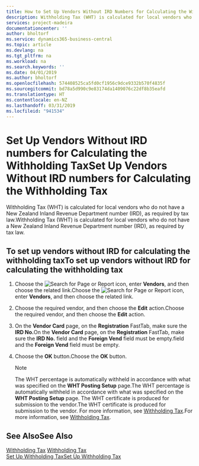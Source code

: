 ```yaml
---
title: How to Set Up Vendors Without IRD Numbers for Calculating the Withholding Tax
description: Withholding Tax (WHT) is calculated for local vendors who do not have a New Zealand Inland Revenue Department number.
services: project-madeira
documentationcenter: ''
author: bholtorf
ms.service: dynamics365-business-central
ms.topic: article
ms.devlang: na
ms.tgt_pltfrm: na
ms.workload: na
ms.search.keywords: ''
ms.date: 04/01/2019
ms.author: bholtorf
ms.openlocfilehash: 574408525ca5fd0cf1956c9dce9332b570f4835f
ms.sourcegitcommit: bd78a5d990c9e83174da1409076c22df8b35eafd
ms.translationtype: HT
ms.contentlocale: en-NZ
ms.lasthandoff: 03/31/2019
ms.locfileid: "941534"
---
```

# <a name="set-up-vendors-without-ird-numbers-for-calculating-the-withholding-tax"></a><span data-ttu-id="78a2a-103">Set Up Vendors Without IRD numbers for Calculating the Withholding Tax</span><span class="sxs-lookup"><span data-stu-id="78a2a-103">Set Up Vendors Without IRD numbers for Calculating the Withholding Tax</span></span>
<span data-ttu-id="78a2a-104">Withholding Tax (WHT) is calculated for local vendors who do not have a New Zealand Inland Revenue Department number (IRD), as required by tax law.</span><span class="sxs-lookup"><span data-stu-id="78a2a-104">Withholding Tax (WHT) is calculated for local vendors who do not have a New Zealand Inland Revenue Department number (IRD), as required by tax law.</span></span>  

## <a name="to-set-up-vendors-without-ird-for-calculating-the-withholding-tax"></a><span data-ttu-id="78a2a-105">To set up vendors without IRD for calculating the withholding tax</span><span class="sxs-lookup"><span data-stu-id="78a2a-105">To set up vendors without IRD for calculating the withholding tax</span></span>  
1.  <span data-ttu-id="78a2a-106">Choose the ![Search for Page or Report](../../media/ui-search/search_small.png "Search for Page or Report icon") icon, enter **Vendors**, and then choose the related link.</span><span class="sxs-lookup"><span data-stu-id="78a2a-106">Choose the ![Search for Page or Report](../../media/ui-search/search_small.png "Search for Page or Report icon") icon, enter **Vendors**, and then choose the related link.</span></span>  
2.  <span data-ttu-id="78a2a-107">Choose the required vendor, and then choose the **Edit** action.</span><span class="sxs-lookup"><span data-stu-id="78a2a-107">Choose the required vendor, and then choose the **Edit** action.</span></span>  
3.  <span data-ttu-id="78a2a-108">On the **Vendor Card** page, on the **Registration** FastTab, make sure the **IRD No.**</span><span class="sxs-lookup"><span data-stu-id="78a2a-108">On the **Vendor Card** page, on the **Registration** FastTab, make sure the **IRD No.**</span></span> <span data-ttu-id="78a2a-109">field and the **Foreign Vend** field must be empty.</span><span class="sxs-lookup"><span data-stu-id="78a2a-109">field and the **Foreign Vend** field must be empty.</span></span>  
4.  <span data-ttu-id="78a2a-110">Choose the **OK** button.</span><span class="sxs-lookup"><span data-stu-id="78a2a-110">Choose the **OK** button.</span></span>  

    > [!NOTE]  
    >  <span data-ttu-id="78a2a-111">The WHT percentage is automatically withheld in accordance with what was specified on the **WHT Posting Setup** page.</span><span class="sxs-lookup"><span data-stu-id="78a2a-111">The WHT percentage is automatically withheld in accordance with what was specified on the **WHT Posting Setup** page.</span></span> <span data-ttu-id="78a2a-112">The WHT certificate is produced for submission to the vendor.</span><span class="sxs-lookup"><span data-stu-id="78a2a-112">The WHT certificate is produced for submission to the vendor.</span></span> <span data-ttu-id="78a2a-113">For more information, see [Withholding Tax](withholding-tax.md).</span><span class="sxs-lookup"><span data-stu-id="78a2a-113">For more information, see [Withholding Tax](withholding-tax.md).</span></span>  

## <a name="see-also"></a><span data-ttu-id="78a2a-114">See Also</span><span class="sxs-lookup"><span data-stu-id="78a2a-114">See Also</span></span>  
<span data-ttu-id="78a2a-115">[Withholding Tax](withholding-tax.md) </span><span class="sxs-lookup"><span data-stu-id="78a2a-115">[Withholding Tax](withholding-tax.md) </span></span>  
[<span data-ttu-id="78a2a-116">Set Up Withholding Tax</span><span class="sxs-lookup"><span data-stu-id="78a2a-116">Set Up Withholding Tax</span></span>](how-to-set-up-withholding-tax.md)
